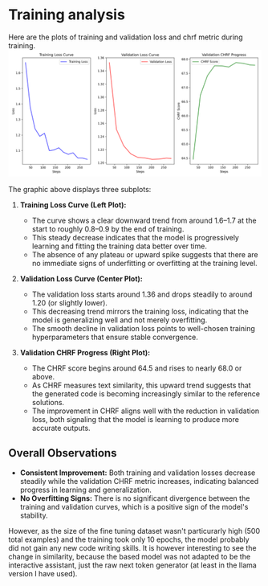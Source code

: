 # Training analysis

Here are the plots of training and validation loss and chrf metric during training.
![Learning curves](../learning_curves.png)


The graphic above displays three subplots:

1. **Training Loss Curve (Left Plot):**
   - The curve shows a clear downward trend from around 1.6–1.7 at the start to roughly 0.8–0.9 by the end of training.
   - This steady decrease indicates that the model is progressively learning and fitting the training data better over time.
   - The absence of any plateau or upward spike suggests that there are no immediate signs of underfitting or overfitting at the training level.

2. **Validation Loss Curve (Center Plot):**
   - The validation loss starts around 1.36 and drops steadily to around 1.20 (or slightly lower).
   - This decreasing trend mirrors the training loss, indicating that the model is generalizing well and not merely overfitting.
   - The smooth decline in validation loss points to well-chosen training hyperparameters that ensure stable convergence.

3. **Validation CHRF Progress (Right Plot):**
   - The CHRF score begins around 64.5 and rises to nearly 68.0 or above.
   - As CHRF measures text similarity, this upward trend suggests that the generated code is becoming increasingly similar to the reference solutions.
   - The improvement in CHRF aligns well with the reduction in validation loss, both signaling that the model is learning to produce more accurate outputs.

## Overall Observations

- **Consistent Improvement:** Both training and validation losses decrease steadily while the validation CHRF metric increases, indicating balanced progress in learning and generalization.
- **No Overfitting Signs:** There is no significant divergence between the training and validation curves, which is a positive sign of the model's stability.

However, as the size of the fine tuning dataset wasn't particurarly high (500 total examples) and the training took only 10 epochs, the model probably did not gain any new code writing skills.
It is however interesting to see the change in similarity, because the based model was not adapted to be the interactive assistant, just the raw next token generator (at least in the llama version I have used).